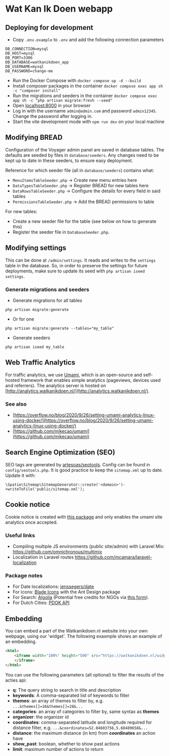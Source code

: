 # Wat Kan Ik Doen webapp

## Deploying for development

- Copy `.env.example` to `.env` and add the following connection parameters
```
DB_CONNECTION=mysql
DB_HOST=mysql
DB_PORT=3306
DB_DATABASE=watkanikdoen_app
DB_USERNAME=mysql
DB_PASSWORD=change-me
```
- Run the Docker Compose with `docker compose up -d --build`
- Install composer packages in the container `docker compose exec app sh -c "composer install"`
- Run the migrations and seeders in the container `docker compose exec app sh -c "php artisan migrate:fresh --seed"`
- Open [localhost:8000](http://localhost:8000) in your browser
- Log in with the username `admin@admin.com` and password `admin12345`. Change the password after logging in.
- Start the vite development mode with `npm run dev` on your local machine

## Modifying BREAD
Configuration of the Voyager admin panel are saved in database tables. The defaults are seeded by files in `database/seeders`. Any changes need to be kept up to date in these seeders, to ensure easy deployment. 

Reference for which seeder file (all in `database/seeders`) contains what:

- `MenuItemsTableSeeder.php` -> Create new menu entries here
- `DataTypesTableSeeder.php` -> Register BREAD for new tables here
- `DataRowsTableSeeder.php` -> Configure the details for every field in said tables
- `PermissionsTableSeeder.php` -> Add the BREAD permissions to table

For new tables: 

- Create a new seeder file for the table (see below on how to generate this)
- Register the seeder file in `DatabaseSeeder.php`.

## Modifying settings
This can be done at `/admin/settings`. It reads and writes to the `settings` table in the database. So, in order to preserve the settings for future deployments, make sure to update its seed with `php artisan iseed settings`.

### Generate migrations and seeders
- Generate migrations for all tables

`php artisan migrate:generate`

- Or for one

`php artisan migrate:generate --tables="my_table"`

- Generate seeders

`php artisan iseed my_table`

## Web Traffic Analytics
For traffic analytics, we use [Umami](https://umami.is/), which is an open-source and self-hosted framework that enables simple analytics (pageviews, devices used and referrers).
The analytics server is hosted on [http://analytics.watkanikdoen.nl/](http://analytics.watkanikdoen.nl/).

### See also
- [https://overflow.no/blog/2020/9/26/setting-umami-analytics-linux-using-docker/](https://overflow.no/blog/2020/9/26/setting-umami-analytics-linux-using-docker/)
- [https://github.com/mikecao/umami](https://github.com/mikecao/umami)

## Search Engine Optimization (SEO)
SEO tags are generated by [artesoas/seotools](https://github.com/artesaos/seotools). Config can be found in `config/seotools.php`. It is good practice to keep the `sitemap.xml` up to date. Update it with: 
```
\Spatie\Sitemap\SitemapGenerator::create('<domain>')->writeToFile('public/sitemap.xml');
```

## Cookie notice
Cookie notice is created with [this package](https://github.com/manucaralmo/GlowCookies/) and only enables the umami site analytics once accepted.

### Useful links
- Compiling multiple JS environments (public site/admin) with Laravel Mix: https://github.com/omnichronous/multimix
- Localization in Laravel routes https://github.com/mcamara/laravel-localization

### Package notes
- For Date localizations: [jenssegers/date](https://github.com/jenssegers/date)
- For icons: [Blade Icons](https://github.com/blade-ui-kit/blade-icons) with the Ant Design package
- For Search: [Algolia](https://algolia.com) (Potential free credits for NGOs via [this form](https://www.algolia.com/for-open-source/)).
- For Dutch Cities: [PDOK API](https://api.pdok.nl/bzk/locatieserver/search/v3_1/ui/)

## Embedding
You can embed a part of the Watkanikdoen.nl website into your own webpage, using our 'widget'.
The following exaxmple shows an example of an embedding.

```html
<html>
    <iframe width="100%" height="500" src="https://watkanikdoen.nl/widget?limit=100&show_past=false" style="border: none" sandbox="allow-scripts allow-same-origin allow-popups" allowfullscreen >
    </iframe>
</html>
```

You can use the following parameters (all optional) to filter the results of the acties api:

- **q**: The query string to search in title and description
- **keywords**: A comma-separated list of keywords to filter
- **themes**: an array of themes to filter by, e.g. `...&themes[]=16&themes[]=28&...`
- **categories**: an array of categories to filter by, same syntax as **themes**
- **organizer**: the organizer id
- **coordinates**: comma-separated latitude and longitude required for distance filter, e.g. `...&coordinates=52.04603756,5.68489658&...`
- **distance**: the maximum distance (in km) from **coordinates** an action have
- **show_past**: boolean, whether to show past actions
- **limit**: maximum number of actions to return
